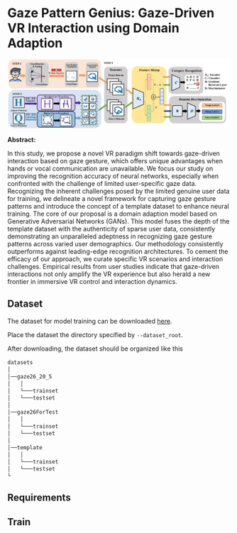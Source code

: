 # Gaze Pattern Genius: Gaze-Driven VR Interaction using Domain Adaption

![pipelinenew1](image/pipelinenew1.png)

**Abstract:**

In this study, we propose a novel VR paradigm shift towards gaze-driven interaction based on gaze gesture, which offers unique advantages when hands or vocal communication are unavailable. We focus our study on improving the recognition accuracy of neural networks, especially when confronted with the challenge of limited user-specific gaze data. Recognizing the inherent challenges posed by the limited genuine user data for training, we delineate a novel framework for capturing gaze gesture patterns and introduce the concept of a template dataset to enhance neural training. The core of our proposal is a domain adaption model based on Generative Adversarial Networks (GANs). This model fuses the depth of the template dataset with the authenticity of sparse user data, consistently demonstrating an unparalleled adeptness in recognizing gaze gesture patterns across varied user demographics. Our methodology consistently outperforms against leading-edge recognition architectures. To cement the efficacy of our approach, we curate specific VR scenarios and interaction challenges. Empirical results from user studies indicate that gaze-driven interactions not only amplify the VR experience but also herald a new frontier in immersive VR control and interaction dynamics.

## Dataset

The dataset for model training can be downloaded [here](https://drive.google.com/drive/folders/1erGzSPGoFjNOTLkMNK6cB2cgk4agVf_I?usp=sharing). 

Place the dataset the directory specified by `--dataset_root`.

After downloading, the dataset should be organized like this

```
datasets
│  
│──gaze26_20_5
│   │
│   └───trainset
│   └───testset
│    
│──gaze26ForTest
│   │
│   └───trainset
│   └───testset
│
│──template
│   │
│   └───trainset
│   └───testset
└
```

## Requirements

## Train

```Bash

```

